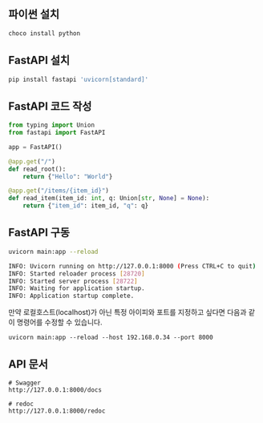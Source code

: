 ## 파이썬 설치

```sh
choco install python
```

## FastAPI 설치

```sh
pip install fastapi 'uvicorn[standard]'
```

## FastAPI 코드 작성

```python [main.py]
from typing import Union
from fastapi import FastAPI 

app = FastAPI()

@app.get("/") 
def read_root(): 
    return {"Hello": "World"}

@app.get("/items/{item_id}") 
def read_item(item_id: int, q: Union[str, None] = None): 
	return {"item_id": item_id, "q": q}
```

## FastAPI 구동
```sh
uvicorn main:app --reload

INFO: Uvicorn running on http://127.0.0.1:8000 (Press CTRL+C to quit)  
INFO: Started reloader process [28720]  
INFO: Started server process [28722]  
INFO: Waiting for application startup.  
INFO: Application startup complete.
```

만약 로컬호스트(localhost)가 아닌 특정 아이피와 포트를 지정하고 싶다면 다음과 같이 명령어를 수정할 수 있습니다.
```
uvicorn main:app --reload --host 192.168.0.34 --port 8000
```

## API 문서
```
# Swagger
http://127.0.0.1:8000/docs

# redoc
http://127.0.0.1:8000/redoc
```